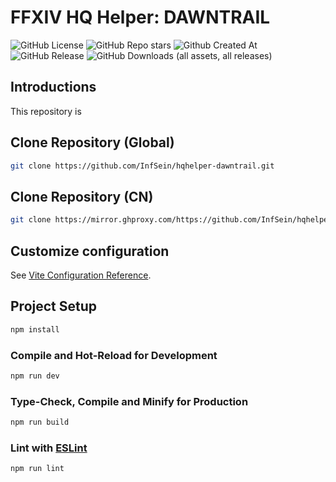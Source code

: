 # FFXIV HQ Helper: DAWNTRAIL

![GitHub License](https://img.shields.io/github/license/InfSein/hqhelper-dawntrail?style=flat&logo=github) ![GitHub Repo stars](https://img.shields.io/github/stars/InfSein/hqhelper-dawntrail?style=flat&logo=github) ![Github Created At](https://img.shields.io/github/created-at/InfSein/hqhelper-dawntrail?style=flat&logo=github)
![GitHub Release](https://img.shields.io/github/v/release/InfSein/hqhelper-dawntrail?style=flat&logo=github) ![GitHub Downloads (all assets, all releases)](https://img.shields.io/github/downloads/InfSein/hqhelper-dawntrail/total?style=flat&logo=github)

## Introductions

This repository is 

## Clone Repository (Global)

```sh
git clone https://github.com/InfSein/hqhelper-dawntrail.git
```

## Clone Repository (CN)

```sh
git clone https://mirror.ghproxy.com/https://github.com/InfSein/hqhelper-dawntrail.git
```

## Customize configuration

See [Vite Configuration Reference](https://vitejs.dev/config/).

## Project Setup

```sh
npm install
```

### Compile and Hot-Reload for Development

```sh
npm run dev
```

### Type-Check, Compile and Minify for Production

```sh
npm run build
```

### Lint with [ESLint](https://eslint.org/)

```sh
npm run lint
```
